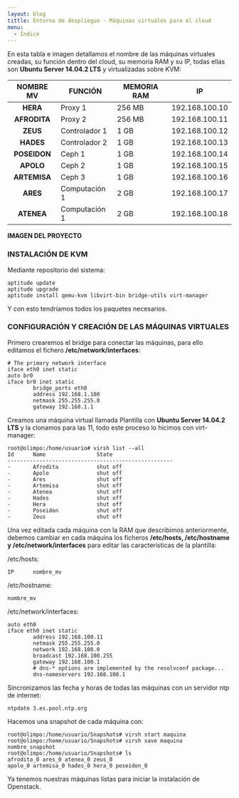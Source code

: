 ```yaml
---
layout: blog
tittle: Entorno de despliegue - Máquinas virtuales para el cloud
menu:
  - Índice
---
```


En esta tabla e imagen detallamos el nombre de las máquinas virtuales creadas, su función
dentro del cloud, su memoria RAM y su IP, todas ellas son **Ubuntu Server 14.04.2 LTS** y
virtualizadas sobre KVM:

|NOMBRE MV|FUNCIÓN|MEMORIA RAM|IP|
|:---:|------|------|------|
|**HERA**|Proxy 1|256 MB|192.168.100.10|
|**AFRODITA**|Proxy 2|256 MB|192.168.100.11|
|**ZEUS**|Controlador 1|1 GB|192.168.100.12|
|**HADES**|Controlador 2|1 GB|192.168.100.13|
|**POSEIDON**|Ceph 1|1 GB|192.168.100.14|
|**APOLO**|Ceph 2|1 GB|192.168.100.15|
|**ARTEMISA**|Ceph 3|1 GB|192.168.100.16|
|**ARES**|Computación 1|2 GB|192.168.100.17|
|**ATENEA**|Computación 1|2 GB|192.168.100.18|

**IMAGEN DEL PROYECTO**

### INSTALACIÓN DE KVM

Mediante repositorio del sistema:

~~~
aptitude update
aptitude upgrade
aptitude install qemu-kvm libvirt-bin bridge-utils virt-manager
~~~

Y con esto tendríamos todos los paquetes necesarios.

### CONFIGURACIÓN Y CREACIÓN DE LAS MÁQUINAS VIRTUALES

Primero crearemos el bridge para conectar las máquinas, para ello editamos el fichero
**/etc/network/interfaces**:

~~~
# The primary network interface
iface eth0 inet static
auto br0
iface br0 inet static
		bridge_ports eth0
		address 192.168.1.100
		netmask 255.255.255.0
		gateway 192.168.1.1
~~~

Creamos una máquina virtual llamada Plantilla con **Ubuntu Server 14.04.2 LTS** y la clonamos
para las 11, todo este proceso lo hicimos con virt-manager:

~~~
root@olimpo:/home/usuario# virsh list --all
Id		Name				State
----------------------------------------------------
-		Afrodita 			shut off
-		Apolo 				shut off
-		Ares 				shut off
-		Artemisa 			shut off
-		Atenea 				shut off
-		Hades 				shut off
-		Hera 				shut off
-		Poseidon 			shut off
-		Zeus 				shut off
~~~

Una vez editada cada máquina con la RAM que describimos anteriormente, debemos cambiar
en cada máquina los ficheros **/etc/hosts, /etc/hostname y /etc/network/interfaces** para
editar las características de la plantilla:

/etc/hosts:

~~~
IP 		nombre_mv
~~~

/etc/hostname:

~~~
nombre_mv
~~~

/etc/network/interfaces:

~~~
auto eth0
iface eth0 inet static
		address 192.168.100.11
		netmask 255.255.255.0
		network 192.168.100.0
		broadcast 192.168.100.255
		gateway 192.168.100.1
		# dns-* options are implemented by the resolvconf package...
		dns-nameservers 192.168.100.1
~~~

Sincronizamos las fecha y horas de todas las máquinas con un servidor ntp de internet:

~~~
ntpdate 3.es.pool.ntp.org
~~~

Hacemos una snapshot de cada máquina con:

~~~
root@olimpo:/home/usuario/Snapshots# virsh start maquina
root@olimpo:/home/usuario/Snapshots# virsh save maquina nombre_snapshot
root@olimpo:/home/usuario/Snapshots# ls
afrodita_0 ares_0 atenea_0 zeus_0
apolo_0 artemisa_0 hades_0 hera_0 poseidon_0
~~~

Ya tenemos nuestras máquinas listas para iniciar la instalación de Openstack.